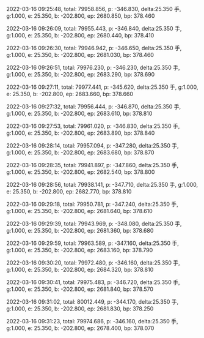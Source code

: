 2022-03-16 09:25:48, total: 79958.856, p: -346.830, delta:25.350 手, g:1.000, e: 25.350, b: -202.800, ep: 2680.850, bp: 378.460

2022-03-16 09:26:09, total: 79955.443, p: -346.840, delta:25.350 手, g:1.000, e: 25.350, b: -202.800, ep: 2680.440, bp: 378.410

2022-03-16 09:26:30, total: 79946.942, p: -346.650, delta:25.350 手, g:1.000, e: 25.350, b: -202.800, ep: 2681.030, bp: 378.460

2022-03-16 09:26:51, total: 79976.230, p: -346.230, delta:25.350 手, g:1.000, e: 25.350, b: -202.800, ep: 2683.290, bp: 378.690

2022-03-16 09:27:11, total: 79977.441, p: -345.620, delta:25.350 手, g:1.000, e: 25.350, b: -202.800, ep: 2683.660, bp: 378.660

2022-03-16 09:27:32, total: 79956.444, p: -346.870, delta:25.350 手, g:1.000, e: 25.350, b: -202.800, ep: 2683.610, bp: 378.810

2022-03-16 09:27:53, total: 79961.020, p: -346.830, delta:25.350 手, g:1.000, e: 25.350, b: -202.800, ep: 2683.890, bp: 378.840

2022-03-16 09:28:14, total: 79957.094, p: -347.280, delta:25.350 手, g:1.000, e: 25.350, b: -202.800, ep: 2683.680, bp: 378.870

2022-03-16 09:28:35, total: 79941.897, p: -347.860, delta:25.350 手, g:1.000, e: 25.350, b: -202.800, ep: 2682.540, bp: 378.800

2022-03-16 09:28:56, total: 79938.141, p: -347.710, delta:25.350 手, g:1.000, e: 25.350, b: -202.800, ep: 2682.770, bp: 378.810

2022-03-16 09:29:18, total: 79950.781, p: -347.240, delta:25.350 手, g:1.000, e: 25.350, b: -202.800, ep: 2681.640, bp: 378.610

2022-03-16 09:29:39, total: 79943.969, p: -348.080, delta:25.350 手, g:1.000, e: 25.350, b: -202.800, ep: 2681.360, bp: 378.680

2022-03-16 09:29:59, total: 79963.589, p: -347.160, delta:25.350 手, g:1.000, e: 25.350, b: -202.800, ep: 2683.160, bp: 378.790

2022-03-16 09:30:20, total: 79972.480, p: -346.160, delta:25.350 手, g:1.000, e: 25.350, b: -202.800, ep: 2684.320, bp: 378.810

2022-03-16 09:30:41, total: 79975.483, p: -346.720, delta:25.350 手, g:1.000, e: 25.350, b: -202.800, ep: 2681.840, bp: 378.570

2022-03-16 09:31:02, total: 80012.449, p: -344.170, delta:25.350 手, g:1.000, e: 25.350, b: -202.800, ep: 2681.830, bp: 378.250

2022-03-16 09:31:23, total: 79974.686, p: -346.160, delta:25.350 手, g:1.000, e: 25.350, b: -202.800, ep: 2678.400, bp: 378.070